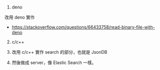 1. deno

改用 deno 實作

* https://stackoverflow.com/questions/66433758/read-binary-file-with-deno

2. c/c++

1. 改用 c/c++ 實作 search 的部分，也就是 JsonDB
2. 然後做成 server，像 Elastic Search 一樣。


